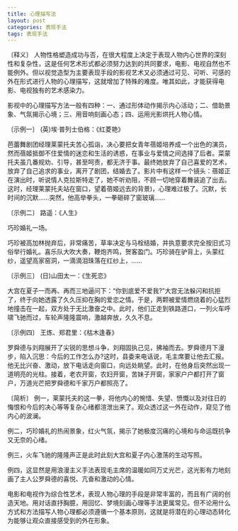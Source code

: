```yaml
---
title: 心理描写法
layout: post
categories: 表现手法
tags: 表现手法
---
```


〔释义〕 人物性格塑造成功与否，在很大程度上决定于表现人物内心世界的深刻性和复杂性，这是任何艺术形式都必须努力达到的共同要求，电影、电视自然也不能例外。但以视觉造型为主要表现手段的影视艺术又必须通过可见、可听、可感的外在形式进行人物的心理描写，这就增加了特殊的难度。唯其如此，才能获得电影、电视独有的艺术感染力。

影视中的心理描写方法一般有四种：一、通过形体动作揭示内心活动；二、借助景象、气氛揭示心境；三、用音响刻画心态；四、运用光影烘托人物心情。

〔示例一〕 (英)埃·普列士伯格：《红菱艳》

芭蕾舞剧团经理莱蒙托夫苦心孤诣，决心要把女青年蓓姬培养成一个出色的演员，然而蓓姬抵御不住爱情的迷恋和生活的诱惑，在事业与爱情之间选择了后者。菜蒙托夫虽几番规劝、引导，甚至呵责，都无济于事。最终她放弃了自己喜爱的艺术，放弃了自己追求的事业，离开了剧团，结婚去了。影片中有这样一个镜头：蓓姬正在演出时，听说情人克拉斯特走了，她不听劝阻，不顾一切地穿着舞装追了出去。这时，经理莱蒙托夫站在窗口，望着蓓姬远去的背景)，心理难过极了。沉默，长时间的沉默……突然，他高举拳头，一拳砸碎了窗玻璃……

〔示例二〕 路遥：《人生》

巧珍婚礼一场。

巧珍被高加林抛弃后，非常痛苦，草率决定与马栓结婚，并执意要求完全按旧式习俗举行婚礼。喜乐队大吹大奏，鞭炮齐鸣，贺客盈门。巧珍骑在驴背上，头蒙红纱，遥望高家窑洞，一滴滴泪珠落在红纱上，……

〔示例三〕 (日)山田太一：《生死恋》

大宫在夏子一而再、再而三地逼问下：“你到底爱不爱我?”大宫无法躲闪和抗拒了，终于向她透露了久久压抑在胸的爱恋之情。于是，两颗被爱情燃烧着的心猛烈地撞击在一起，双方处于无比激奋之中。此时，他们正走到铁路道口，一列火车呼啸飞驰而过，车轮声隆隆震响，激越奔放，久久不息。

〔示例四〕 王炼、郑君里：《枯木逢春》

罗舜德与刘翔展开了尖锐的思想斗争，刘翔固执己见，拂袖而去。罗舜德月下漫步，陷入沉思：今后的工作怎么办?这时，县委来电话说，毛主席要让他去汇报。他无比兴奋、激动，放下电话走向窗口，向远处眺望。此时，在他身后突然出现一道明亮的光柱。接着，老农开窗，农妇开窗，苦妹子开窗，家家户户都打开了窗户，万道光芒把罗舜德和千家万户都照亮了。

〔简析〕 例一，莱蒙托夫的这一拳，将他内心的惋惜、失望、愤慨以及对往日的悔恨和今后的决心等等复杂心绪都渲泄出来了。观众透过这一外在动作，窥见了他内心的波澜。

例二，巧珍婚礼的热闹景象，红火气氛，揭示了她极度沉痛的心境和与命运既抗争又无奈的心绪。

例三，火车飞驰的隆隆声正是此时此刻大宫和夏子内心激荡的生动写照。

例四，这显然是用浪漫主义手法表现毛主席的温暖如同万丈光芒，这光影有力地刻画了主人公罗舜德的喜悦、亢奋和激动的心情。

电影和电视作为综合性艺术，表现人物心理的手段是非常丰富的，而且有广阔的创造天地。用对话直抒胸臆，用回忆、梦境刻画心理等手法更属常见。但不论用什么方式和方法描写人物心理都必须遵循一个基本原则，这就是将潜在的心理动态转化为能够让观众直接感受到的外在形象。 